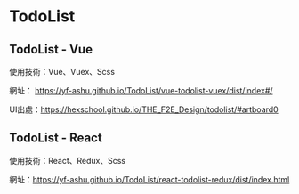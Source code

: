 # TodoList

## TodoList - Vue
使用技術：Vue、Vuex、Scss

網址：
https://yf-ashu.github.io/TodoList/vue-todolist-vuex/dist/index#/

UI出處：https://hexschool.github.io/THE_F2E_Design/todolist/#artboard0

## TodoList - React

使用技術：React、Redux、Scss

網址：https://yf-ashu.github.io/TodoList/react-todolist-redux/dist/index.html

